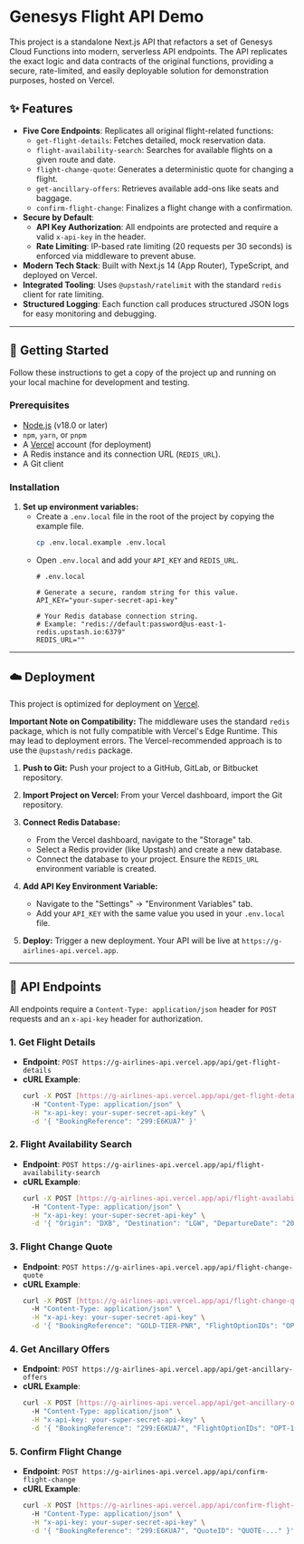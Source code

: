 # Genesys Flight API Demo

This project is a standalone Next.js API that refactors a set of Genesys Cloud Functions into modern, serverless API endpoints. The API replicates the exact logic and data contracts of the original functions, providing a secure, rate-limited, and easily deployable solution for demonstration purposes, hosted on Vercel.

## ✨ Features

- **Five Core Endpoints**: Replicates all original flight-related functions:
  - `get-flight-details`: Fetches detailed, mock reservation data.
  - `flight-availability-search`: Searches for available flights on a given route and date.
  - `flight-change-quote`: Generates a deterministic quote for changing a flight.
  - `get-ancillary-offers`: Retrieves available add-ons like seats and baggage.
  - `confirm-flight-change`: Finalizes a flight change with a confirmation.
- **Secure by Default**:
  - **API Key Authorization**: All endpoints are protected and require a valid `x-api-key` in the header.
  - **Rate Limiting**: IP-based rate limiting (20 requests per 30 seconds) is enforced via middleware to prevent abuse.
- **Modern Tech Stack**: Built with Next.js 14 (App Router), TypeScript, and deployed on Vercel.
- **Integrated Tooling**: Uses `@upstash/ratelimit` with the standard `redis` client for rate limiting.
- **Structured Logging**: Each function call produces structured JSON logs for easy monitoring and debugging.

---

## 🚀 Getting Started

Follow these instructions to get a copy of the project up and running on your local machine for development and testing.

### Prerequisites

- [Node.js](https://nodejs.org/en/) (v18.0 or later)
- `npm`, `yarn`, or `pnpm`
- A [Vercel](https://vercel.com) account (for deployment)
- A Redis instance and its connection URL (`REDIS_URL`).
- A Git client

### Installation

1.  **Set up environment variables:**
    -   Create a `.env.local` file in the root of the project by copying the example file.
        ```bash
        cp .env.local.example .env.local
        ```
    -   Open `.env.local` and add your `API_KEY` and `REDIS_URL`.
        ```
        # .env.local

        # Generate a secure, random string for this value.
        API_KEY="your-super-secret-api-key"

        # Your Redis database connection string.
        # Example: "redis://default:password@us-east-1-redis.upstash.io:6379"
        REDIS_URL=""
        ```

---

## ☁️ Deployment

This project is optimized for deployment on [Vercel](https://vercel.com).

**Important Note on Compatibility:** The middleware uses the standard `redis` package, which is not fully compatible with Vercel's Edge Runtime. This may lead to deployment errors. The Vercel-recommended approach is to use the `@upstash/redis` package.

1.  **Push to Git:** Push your project to a GitHub, GitLab, or Bitbucket repository.

2.  **Import Project on Vercel:** From your Vercel dashboard, import the Git repository.

3.  **Connect Redis Database:**
    -   From the Vercel dashboard, navigate to the "Storage" tab.
    -   Select a Redis provider (like Upstash) and create a new database.
    -   Connect the database to your project. Ensure the `REDIS_URL` environment variable is created.

4.  **Add API Key Environment Variable:**
    -   Navigate to the "Settings" -> "Environment Variables" tab.
    -   Add your `API_KEY` with the same value you used in your `.env.local` file.

5.  **Deploy:** Trigger a new deployment. Your API will be live at `https://g-airlines-api.vercel.app`.

---

## 🔑 API Endpoints

All endpoints require a `Content-Type: application/json` header for `POST` requests and an `x-api-key` header for authorization.

### 1. Get Flight Details

-   **Endpoint**: `POST https://g-airlines-api.vercel.app/api/get-flight-details`
-   **cURL Example**:
    ```bash
    curl -X POST [https://g-airlines-api.vercel.app/api/get-flight-details](https://g-airlines-api.vercel.app/api/get-flight-details) \
      -H "Content-Type: application/json" \
      -H "x-api-key: your-super-secret-api-key" \
      -d '{ "BookingReference": "299:E6KUA7" }'
    ```

### 2. Flight Availability Search

-   **Endpoint**: `POST https://g-airlines-api.vercel.app/api/flight-availability-search`
-   **cURL Example**:
    ```bash
    curl -X POST [https://g-airlines-api.vercel.app/api/flight-availability-search](https://g-airlines-api.vercel.app/api/flight-availability-search) \
      -H "Content-Type: application/json" \
      -H "x-api-key: your-super-secret-api-key" \
      -d '{ "Origin": "DXB", "Destination": "LGW", "DepartureDate": "2025-10-28" }'
    ```

### 3. Flight Change Quote

-   **Endpoint**: `POST https://g-airlines-api.vercel.app/api/flight-change-quote`
-   **cURL Example**:
    ```bash
    curl -X POST [https://g-airlines-api.vercel.app/api/flight-change-quote](https://g-airlines-api.vercel.app/api/flight-change-quote) \
      -H "Content-Type: application/json" \
      -H "x-api-key: your-super-secret-api-key" \
      -d '{ "BookingReference": "GOLD-TIER-PNR", "FlightOptionIDs": "OPT-123,OPT-456" }'
    ```

### 4. Get Ancillary Offers

-   **Endpoint**: `POST https://g-airlines-api.vercel.app/api/get-ancillary-offers`
-   **cURL Example**:
    ```bash
    curl -X POST [https://g-airlines-api.vercel.app/api/get-ancillary-offers](https://g-airlines-api.vercel.app/api/get-ancillary-offers) \
      -H "Content-Type: application/json" \
      -H "x-api-key: your-super-secret-api-key" \
      -d '{ "BookingReference": "299:E6KUA7", "FlightOptionIDs": "OPT-123" }'
    ```

### 5. Confirm Flight Change

-   **Endpoint**: `POST https://g-airlines-api.vercel.app/api/confirm-flight-change`
-   **cURL Example**:
    ```bash
    curl -X POST [https://g-airlines-api.vercel.app/api/confirm-flight-change](https://g-airlines-api.vercel.app/api/confirm-flight-change) \
      -H "Content-Type: application/json" \
      -H "x-api-key: your-super-secret-api-key" \
      -d '{ "BookingReference": "299:E6KUA7", "QuoteID": "QUOTE-..." }'
    ```
